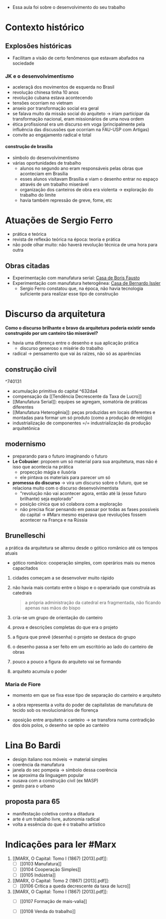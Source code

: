 - Essa aula foi sobre o desenvolvimento do seu trabalho
# Contexto histórico 
## Explosões históricas 
- Facilitam a visão de certo fenômenos que estavam abafados na sociedade 
### JK e o desenvolvimentismo 
- aceleraçã dos movimentos de esquerda no Brasil 
- revolução chinesa tinha 10 anos 
- revolução cubana estava acontecendo 
- tensões ocorriam no vietnam 
- anseio por transformação social era geral 
- se falava muito da missão social do arquiteto -> iriam participar da transformação nacional, eram missionários de uma nova ordem 
- ética profissional era um discurso em voga (principalmente pela influência das discussões que ocorriam na FAU-USP com Artigas)
- convite ao engajamento radical e total 
#### construção de brasília 
- símbolo do desenvolvimentismo 
- várias oportunidades de trabalho 
	- alunos no segundo ano eram responsáveis pelas obras que aconteciam em Brasília 
	- esses alunos visitavam Brasília e viam o desenho entrar no espaço através de um trabalho miserável 
	- organização dos canteiros de obra era violenta -> exploração do trabalho do limite 
	- havia também repressão de greve, fome, etc 
# Atuações de Sergio Ferro 
- prática e teórica 
- revista de reflexão teórica na época: teoria e prática 
- não pode olhar muito: não haverá revolução técnica de uma hora para outra 
## Obras citadas 
- Experimentação com manufatura serial: [Casa de Boris Fausto](https://arquivo.arq.br/projetos/residencia-boris-fausto)
- Experimentação com manufatura heterogênea: [Casa de Bernardo Issler](https://arquivo.arq.br/projetos/residencia-bernardo-issler)
	- Sergio Ferro constatou que, na época, não havia tecnologia suficiente para realizar esse tipo de construção 
# Discurso da arquitetura 
**Como o discurso brilhante e bravo da arquitetura poderia existir sendo construpido por um canteiro tão miserável?**
- havia uma diferença entre o desenho e sua aplicação prática 
	- discurso generoso x misérie do trabalho 
- radical -> pensamento que vai às raízes, não só as aparências 
## construção civil 

^740131

- acumulação primitiva do capital  ^632da4
- compensação da [[Tendência Decrescente da Taxa de Lucro]]
- [[Manufatura Serial]]: equipes se agregam, somatória de práticas diferentes 
- [[Manufatura Heterogênia]]: peças produzidas em locais diferentes e montadas para formar um só produto (como a produção de relógio)
- industrialização de componentes =/= industrialização da produção arquitetônica 
## modernismo 
- preparando para o futuro imaginando o futuro 
- **Le Cobusier**: propoem um só material para sua arquitetura, mas não é isso que acontecia na prática 
	- propecção mágia e ilusória 
	- ele pintava os materiais para parecer um só 
- **promessa do discurso** -> vira um discurso sobre o futuro, que se relaciona muito com o discurso desenvolvimentista 
	- "revolução não vai acontecer agora, então até lá (esse futuro brilhante) seja explorado"
	- posição cínica que só colabora com a exploração 
	- não precisa ficar pensando em passar por todas as fases possíveis do capital -> #Marx mesmo esperava que revoluções fossem acontecer na França e na Rússia 

## Brunelleschi
a prática da arquitetura se alterou desde o gótico românico até os tempos atuais 
- gótico românico: cooperação simples, com operários mais ou menos capacitados 
1. cidades começam a se desenvolver muito rápido 
2. não havia mais contato entre o bispo e o operariado que construia as catedrais 
	> a própria administração da catedral era fragmentada, não ficando apenas nas mãos do bispo 

3. cria-se um grupo de orientação do canteiro 
4. prova e descrições completas do que era o projeto 
5. a figura que prevê (desenha) o projeto se destaca do grupo 
6. o desenho passa a ser feito em um escritório ao lado do canteiro de obras 
7. pouco a pouco a figura do arquiteto vai se formando 
8. arquiteto acumula o poder 

### Maria de Fiore
- momento em que se fixa esse tipo de separação do canteiro e arquiteto 
- a obra representa a volta do poder de capitalistas de manufatura de tecido sob os revolucionários de florença 


- oposição entre arquiteto x canteiro -> se transfora numa contradição dos dois polos, o desenho se opõe ao canteiro 

# Lina Bo Bardi 
- design italiano nos móveis -> material simples 
- coerência da manufatura 
- janela do sec pompeia -> símbolo dessa coerência 
- se aproxima da linguagem popular 
- ousava com a construção civil (ex MASP)
- gesto para o urbano 
## proposta para 65
- manifestação coletiva contra a ditadura 
- arte é um trabalho livre, autonomia radical 
- volta a essência do que é o trabalho artístico 


# Indicações para ler #Marx 
1. [[MARX, O Capital: Tomo I (1867) [2013].pdf]]: 
	- [ ] [[0103 Manufatura]]
	- [ ] [[0104 Cooperação Simples]]
	-  [ ] [[0105 Indústria]]
2. [[MARX, O Capital: Tomo 2 (1867) [2013].pdf]]: 
	-  [ ] [[0106 Crítica a queda decrescente da taxa de lucro]]
3. [[MARX, O Capital: Tomo I (1867) [2013].pdf]]: 
	- [ ] [[0107 Formação de mais-valia]] 
	- [ ] [[0108 Venda do trabalho]]
	